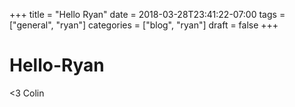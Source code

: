 +++
title = "Hello Ryan"
date = 2018-03-28T23:41:22-07:00
tags = ["general", "ryan"]
categories = ["blog", "ryan"]
draft = false
+++

# Hello-Ryan

<3 Colin